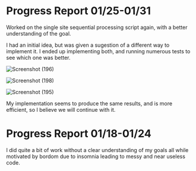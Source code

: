 # Progress Report 01/25-01/31

Worked on the single site sequential processing script again, with a better understanding of the goal.

I had an initial idea, but was given a sugestion of a different way to implement it. I ended up implementing both, and running numerous tests to see which one was better.

![Screenshot (196)](https://github.com/compsci-river/Capstone/assets/77171731/8c6984a7-041d-4b8f-954f-473991b76ca2)

![Screenshot (198)](https://github.com/compsci-river/Capstone/assets/77171731/a02fcbc1-f86f-41e2-83d4-971cff60d08f)

![Screenshot (195)](https://github.com/compsci-river/Capstone/assets/77171731/8387b9ea-48b3-4aef-ac52-bdc1e5dc021e)

My implementation seems to produce the same results, and is more efficient, so I believe we will continue with it.

# Progress Report 01/18-01/24

I did quite a bit of work without a clear understanding of my goals all while motivated by bordom due to insomnia leading to messy and near useless code.
